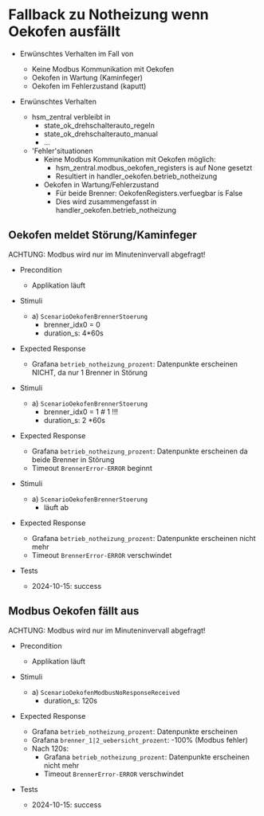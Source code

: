 # Fallback zu Notheizung wenn Oekofen ausfällt

* Erwünschtes Verhalten im Fall von

  * Keine Modbus Kommunikation mit Oekofen
  * Oekofen in Wartung (Kaminfeger)
  * Oekofen im Fehlerzustand (kaputt)

* Erwünschtes Verhalten
  * hsm_zentral verbleibt in
    * state_ok_drehschalterauto_regeln
    * state_ok_drehschalterauto_manual
    * ...
  * 'Fehler'situationen
    * Keine Modbus Kommunikation mit Oekofen möglich:
      * hsm_zentral.modbus_oekofen_registers is auf None gesetzt
      * Resultiert in handler_oekofen.betrieb_notheizung
    * Oekofen in Wartung/Fehlerzustand
      * Für beide Brenner: OekofenRegisters.verfuegbar is False
      * Dies wird zusammengefasst in handler_oekofen.betrieb_notheizung


## Oekofen meldet Störung/Kaminfeger

ACHTUNG: Modbus wird nur im Minuteninvervall abgefragt!

* Precondition

  * Applikation läuft

* Stimuli

  * a) `ScenarioOekofenBrennerStoerung`
    * brenner_idx0 = 0
    * duration_s: 4*60s

* Expected Response

  * Grafana `betrieb_notheizung_prozent`: Datenpunkte erscheinen NICHT, da nur 1 Brenner in Störung

* Stimuli

  * a) `ScenarioOekofenBrennerStoerung`
    * brenner_idx0 = 1  # 1 !!!
    * duration_s: 2 *60s

* Expected Response

  * Grafana `betrieb_notheizung_prozent`: Datenpunkte erscheinen da beide Brenner in Störung
  * Timeout `BrennerError-ERROR` beginnt

* Stimuli

  * a) `ScenarioOekofenBrennerStoerung`
    * läuft ab

* Expected Response

  * Grafana `betrieb_notheizung_prozent`: Datenpunkte erscheinen nicht mehr
  * Timeout `BrennerError-ERROR` verschwindet

* Tests
  * 2024-10-15: success


## Modbus Oekofen fällt aus

ACHTUNG: Modbus wird nur im Minuteninvervall abgefragt!

* Precondition

  * Applikation läuft

* Stimuli

  * a) `ScenarioOekofenModbusNoResponseReceived`
    * duration_s: 120s

* Expected Response

  * Grafana `betrieb_notheizung_prozent`: Datenpunkte erscheinen
  * Grafana `brenner_1|2_uebersicht_prozent`: -100% (Modbus fehler)
  * Nach 120s:
    * Grafana `betrieb_notheizung_prozent`: Datenpunkte erscheinen nicht mehr
    * Timeout `BrennerError-ERROR` verschwindet

* Tests
  * 2024-10-15: success
